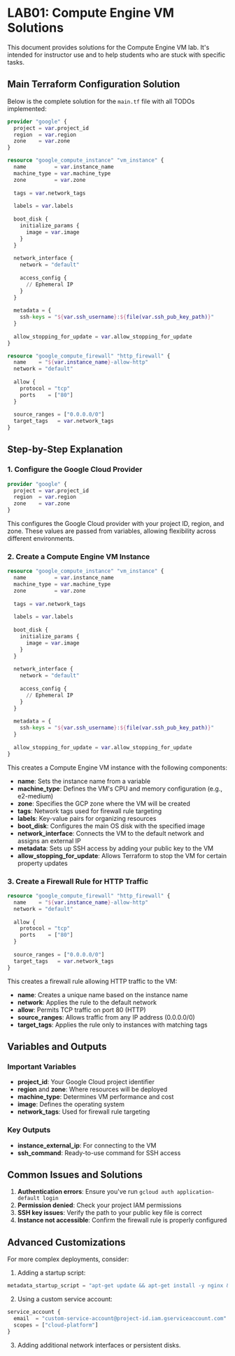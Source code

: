 # LAB01: Compute Engine VM Solutions

This document provides solutions for the Compute Engine VM lab. It's intended for instructor use and to help students who are stuck with specific tasks.

## Main Terraform Configuration Solution

Below is the complete solution for the `main.tf` file with all TODOs implemented:

```terraform
provider "google" {
  project = var.project_id
  region  = var.region
  zone    = var.zone
}

resource "google_compute_instance" "vm_instance" {
  name         = var.instance_name
  machine_type = var.machine_type
  zone         = var.zone
  
  tags = var.network_tags
  
  labels = var.labels
  
  boot_disk {
    initialize_params {
      image = var.image
    }
  }
  
  network_interface {
    network = "default"
    
    access_config {
      // Ephemeral IP
    }
  }
  
  metadata = {
    ssh-keys = "${var.ssh_username}:${file(var.ssh_pub_key_path)}"
  }
  
  allow_stopping_for_update = var.allow_stopping_for_update
}

resource "google_compute_firewall" "http_firewall" {
  name    = "${var.instance_name}-allow-http"
  network = "default"
  
  allow {
    protocol = "tcp"
    ports    = ["80"]
  }
  
  source_ranges = ["0.0.0.0/0"]
  target_tags   = var.network_tags
}
```

## Step-by-Step Explanation

### 1. Configure the Google Cloud Provider

```terraform
provider "google" {
  project = var.project_id
  region  = var.region
  zone    = var.zone
}
```

This configures the Google Cloud provider with your project ID, region, and zone. These values are passed from variables, allowing flexibility across different environments.

### 2. Create a Compute Engine VM Instance

```terraform
resource "google_compute_instance" "vm_instance" {
  name         = var.instance_name
  machine_type = var.machine_type
  zone         = var.zone
  
  tags = var.network_tags
  
  labels = var.labels
  
  boot_disk {
    initialize_params {
      image = var.image
    }
  }
  
  network_interface {
    network = "default"
    
    access_config {
      // Ephemeral IP
    }
  }
  
  metadata = {
    ssh-keys = "${var.ssh_username}:${file(var.ssh_pub_key_path)}"
  }
  
  allow_stopping_for_update = var.allow_stopping_for_update
}
```

This creates a Compute Engine VM instance with the following components:

- **name**: Sets the instance name from a variable
- **machine_type**: Defines the VM's CPU and memory configuration (e.g., e2-medium)
- **zone**: Specifies the GCP zone where the VM will be created
- **tags**: Network tags used for firewall rule targeting
- **labels**: Key-value pairs for organizing resources
- **boot_disk**: Configures the main OS disk with the specified image
- **network_interface**: Connects the VM to the default network and assigns an external IP
- **metadata**: Sets up SSH access by adding your public key to the VM
- **allow_stopping_for_update**: Allows Terraform to stop the VM for certain property updates

### 3. Create a Firewall Rule for HTTP Traffic

```terraform
resource "google_compute_firewall" "http_firewall" {
  name    = "${var.instance_name}-allow-http"
  network = "default"
  
  allow {
    protocol = "tcp"
    ports    = ["80"]
  }
  
  source_ranges = ["0.0.0.0/0"]
  target_tags   = var.network_tags
}
```

This creates a firewall rule allowing HTTP traffic to the VM:

- **name**: Creates a unique name based on the instance name
- **network**: Applies the rule to the default network
- **allow**: Permits TCP traffic on port 80 (HTTP)
- **source_ranges**: Allows traffic from any IP address (0.0.0.0/0)
- **target_tags**: Applies the rule only to instances with matching tags

## Variables and Outputs

### Important Variables

- **project_id**: Your Google Cloud project identifier
- **region** and **zone**: Where resources will be deployed
- **machine_type**: Determines VM performance and cost
- **image**: Defines the operating system
- **network_tags**: Used for firewall rule targeting

### Key Outputs

- **instance_external_ip**: For connecting to the VM
- **ssh_command**: Ready-to-use command for SSH access

## Common Issues and Solutions

1. **Authentication errors**: Ensure you've run `gcloud auth application-default login`
2. **Permission denied**: Check your project IAM permissions
3. **SSH key issues**: Verify the path to your public key file is correct
4. **Instance not accessible**: Confirm the firewall rule is properly configured

## Advanced Customizations

For more complex deployments, consider:

1. Adding a startup script:
```terraform
metadata_startup_script = "apt-get update && apt-get install -y nginx && systemctl start nginx"
```

2. Using a custom service account:
```terraform
service_account {
  email  = "custom-service-account@project-id.iam.gserviceaccount.com"
  scopes = ["cloud-platform"]
}
```

3. Adding additional network interfaces or persistent disks. 